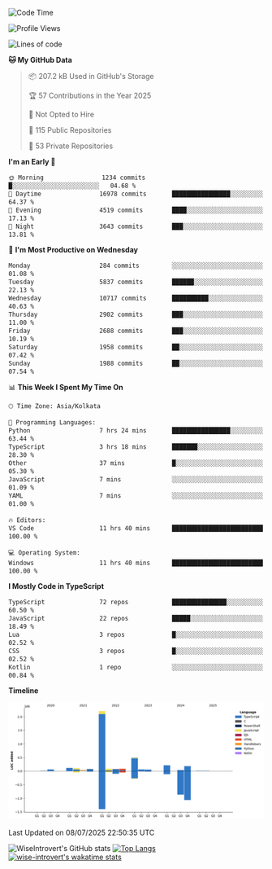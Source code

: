 <!--START_SECTION:waka-->
![Code Time](http://img.shields.io/badge/Code%20Time-2%2C384%20hrs%2017%20mins-blue)

![Profile Views](http://img.shields.io/badge/Profile%20Views-5-blue)

![Lines of code](https://img.shields.io/badge/From%20Hello%20World%20I%27ve%20Written-3.9%20million%20lines%20of%20code-blue)

**🐱 My GitHub Data** 

> 📦 207.2 kB Used in GitHub's Storage 
 > 
> 🏆 57 Contributions in the Year 2025
 > 
> 🚫 Not Opted to Hire
 > 
> 📜 115 Public Repositories 
 > 
> 🔑 53 Private Repositories 
 > 
**I'm an Early 🐤** 

```text
🌞 Morning                1234 commits        █░░░░░░░░░░░░░░░░░░░░░░░░   04.68 % 
🌆 Daytime                16978 commits       ████████████████░░░░░░░░░   64.37 % 
🌃 Evening                4519 commits        ████░░░░░░░░░░░░░░░░░░░░░   17.13 % 
🌙 Night                  3643 commits        ███░░░░░░░░░░░░░░░░░░░░░░   13.81 % 
```
📅 **I'm Most Productive on Wednesday** 

```text
Monday                   284 commits         ░░░░░░░░░░░░░░░░░░░░░░░░░   01.08 % 
Tuesday                  5837 commits        ██████░░░░░░░░░░░░░░░░░░░   22.13 % 
Wednesday                10717 commits       ██████████░░░░░░░░░░░░░░░   40.63 % 
Thursday                 2902 commits        ███░░░░░░░░░░░░░░░░░░░░░░   11.00 % 
Friday                   2688 commits        ███░░░░░░░░░░░░░░░░░░░░░░   10.19 % 
Saturday                 1958 commits        ██░░░░░░░░░░░░░░░░░░░░░░░   07.42 % 
Sunday                   1988 commits        ██░░░░░░░░░░░░░░░░░░░░░░░   07.54 % 
```


📊 **This Week I Spent My Time On** 

```text
🕑︎ Time Zone: Asia/Kolkata

💬 Programming Languages: 
Python                   7 hrs 24 mins       ████████████████░░░░░░░░░   63.44 % 
TypeScript               3 hrs 18 mins       ███████░░░░░░░░░░░░░░░░░░   28.30 % 
Other                    37 mins             █░░░░░░░░░░░░░░░░░░░░░░░░   05.30 % 
JavaScript               7 mins              ░░░░░░░░░░░░░░░░░░░░░░░░░   01.09 % 
YAML                     7 mins              ░░░░░░░░░░░░░░░░░░░░░░░░░   01.00 % 

🔥 Editors: 
VS Code                  11 hrs 40 mins      █████████████████████████   100.00 % 

💻 Operating System: 
Windows                  11 hrs 40 mins      █████████████████████████   100.00 % 
```

**I Mostly Code in TypeScript** 

```text
TypeScript               72 repos            ███████████████░░░░░░░░░░   60.50 % 
JavaScript               22 repos            █████░░░░░░░░░░░░░░░░░░░░   18.49 % 
Lua                      3 repos             █░░░░░░░░░░░░░░░░░░░░░░░░   02.52 % 
CSS                      3 repos             █░░░░░░░░░░░░░░░░░░░░░░░░   02.52 % 
Kotlin                   1 repo              ░░░░░░░░░░░░░░░░░░░░░░░░░   00.84 % 
```



**Timeline**

![Lines of Code chart](https://raw.githubusercontent.com/wise-introvert/wise-introvert/master/assets/bar_graph.png)


 Last Updated on 08/07/2025 22:50:35 UTC
<!--END_SECTION:waka-->

![WiseIntrovert's GitHub stats](https://github-readme-stats.vercel.app/api?username=wise-introvert&count_private=true&show_icons=true)
[![Top Langs](https://github-readme-stats.vercel.app/api/top-langs/?username=wise-introvert&langs_count=10)](https://github.com/anuraghazra/github-readme-stats)
[![wise-introvert's wakatime stats](https://github-readme-stats.vercel.app/api/wakatime?username=wiseintrovert)](https://github.com/anuraghazra/github-readme-stats)
